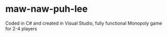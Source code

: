 # maw-naw-puh-lee
Coded in C# and created in Visual Studio, fully functional Monopoly game for 2-4 players
